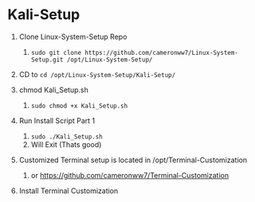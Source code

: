 # Kali-Setup

1. Clone Linux-System-Setup Repo
   1. `sudo git clone https://github.com/cameronww7/Linux-System-Setup.git /opt/Linux-System-Setup/`

2. CD to `cd /opt/Linux-System-Setup/Kali-Setup/`

3. chmod Kali_Setup.sh
   1. `sudo chmod +x Kali_Setup.sh`

4. Run Install Script Part 1
   1. `sudo ./Kali_Setup.sh`
   2. Will Exit (Thats good)

5. Customized Terminal setup is located in /opt/Terminal-Customization
   1. or <https://github.com/cameronww7/Terminal-Customization>

6. Install Terminal Customization
